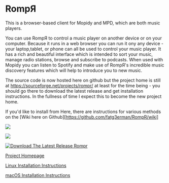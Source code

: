 # RompЯ
This is a browser-based client for Mopidy and MPD, which are both music players.

You can use RompЯ to control a music player on another device or on your computer. Because it runs in a web browser you can run it ony any device - your laptop,tablet, or phone can all be used to control your music player.
It has a rich and beautiful interface which is intended to sort your music, manage radio stations, browse and subscribe to podcasts.
When used with Mopidy you can listen to Spotify and make use of RompЯ's incredible music discovery features which will help to introduce you to new music.

The source code is now hosted here on github but the project home is still at
https://sourceforge.net/projects/rompr/
at least for the time being - you should go there to download the latest release and get installation instructions. In the fullness of time I expect this to become the new project home.

If you'd like to install from Here, there are instructions for various methods on the [Wiki here on Github][https://github.com/fatg3erman/RompR/wiki]

![](https://raw.githubusercontent.com/fatg3erman/files/master/images/rompr-1.png)

![](https://raw.githubusercontent.com/fatg3erman/files/master/images/rompr-on-a-phone.png)

[![Download The Latest Release Rompr](https://a.fsdn.com/con/app/sf-download-button)](https://sourceforge.net/projects/rompr/files/latest/download)

[Project Homepage](https://sourceforge.net/projects/rompr/)

[Linux Installation Instructions](https://sourceforge.net/p/rompr/wiki/Installation/)

[macOS Installation Instructions](https://sourceforge.net/p/rompr/wiki/Installation%20on%20macOS/)
